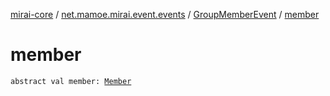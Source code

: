 [mirai-core](../../index.md) / [net.mamoe.mirai.event.events](../index.md) / [GroupMemberEvent](index.md) / [member](./member.md)

# member

`abstract val member: `[`Member`](../../net.mamoe.mirai.contact/-member/index.md)